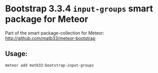# Bootstrap 3.3.4 `input-groups` smart package for Meteor

Part of the smart package-collection for Meteor: http://github.com/matb33/meteor-bootstrap

## Usage:

`meteor add matb33:bootstrap-input-groups`